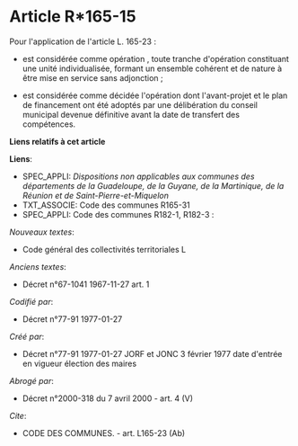 # Article R*165-15

Pour l'application de l'article L. 165-23 :

- est considérée comme opération , toute tranche d'opération constituant une unité individualisée, formant un ensemble
cohérent et de nature à être mise en service sans adjonction ;

- est considérée comme décidée l'opération dont l'avant-projet et le plan de financement ont été adoptés par une délibération
du conseil municipal devenue définitive avant la date de transfert des compétences.

**Liens relatifs à cet article**

**Liens**:

  - SPEC_APPLI: *Dispositions non applicables aux communes des départements de la Guadeloupe, de la Guyane, de la Martinique, de la Réunion et de Saint-Pierre-et-Miquelon*
  - TXT_ASSOCIE: Code des communes R165-31
  - SPEC_APPLI: Code des communes R182-1, R182-3 :

_Nouveaux textes_:

  - Code général des collectivités territoriales L

_Anciens textes_:

  - Décret n°67-1041 1967-11-27 art. 1

_Codifié par_:

  - Décret n°77-91 1977-01-27

_Créé par_:

  - Décret n°77-91 1977-01-27 JORF et JONC 3 février 1977 date d'entrée en vigueur élection des maires

_Abrogé par_:

  - Décret n°2000-318 du 7 avril 2000 - art. 4 (V)

_Cite_:

  - CODE DES COMMUNES. - art. L165-23 (Ab)
